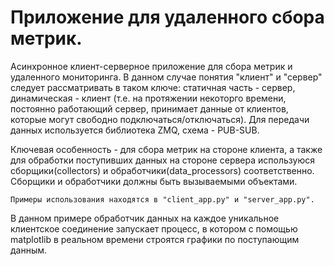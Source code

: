 # Приложение для удаленного сбора метрик.
Асинхронное клиент-серверное приложение для сбора метрик и удаленного мониторинга. В данном случае понятия "клиент" и "сервер" следует рассматривать в таком ключе: статичная часть - сервер, динамическая - клиент (т.е. на протяжении некоторго времени, постоянно работающий сервер, принимает данные от клиентов, которые могут свободно подключаться/отключаться). 
Для передачи данных используется библиотека ZMQ, схема - PUB-SUB.

Ключевая особенность - для сбора метрик на стороне клиента, а также для обработки поступивших данных на стороне сервера используюся сборщики(collectors) и обработчики(data_processors) соответственно. Сборщики и обработчики должны быть вызываемыми объектами. 

    Примеры использования находятся в "client_app.py" и "server_app.py". 

В данном примере обработчик данных на каждое уникальное клиентское соединение запускает процесс, в котором с помощью matplotlib в реальном времени строятся графики по поступающим данным. 

